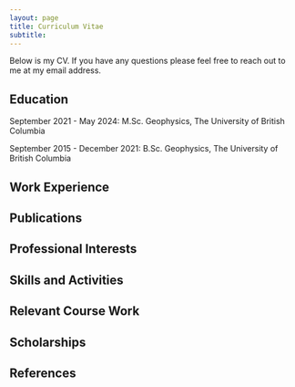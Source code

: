 ```yaml
---
layout: page
title: Curriculum Vitae
subtitle: 
---
```


Below is my CV. If you have any questions please feel free to reach out to me at my email address.

## Education
September 2021 - May 2024: M.Sc. Geophysics, The University of British Columbia

September 2015 - December 2021: B.Sc. Geophysics, The University of British Columbia
## Work Experience

## Publications

## Professional Interests

## Skills and Activities

## Relevant Course Work

## Scholarships

## References
